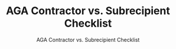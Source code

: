 ---
layout: resources-landing
title: "AGA Contractor vs. Subrecipient Checklist"
subtitle: "AGA Contractor vs. Subrecipient Checklist"
doc-link: ../assets/files/Panel3_AGA-contractor-v-subrecipient_checklist100315.pdf
filters: federal-financial-assistance coffa uniform-guidance-2-cfr-200 training 2016 archived
fiscal_year: 2016
---